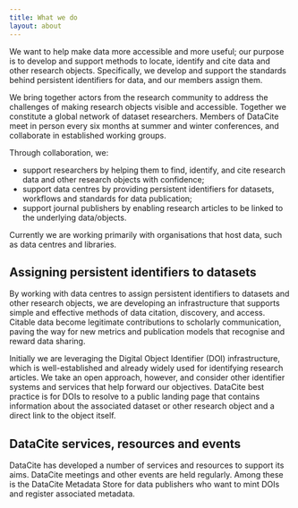 ```yaml
---
title: What we do
layout: about
---
```


We want to help make data more accessible and more useful; our purpose is to develop and support methods to locate, identify and cite data and other research objects. Specifically, we develop and support the standards behind persistent identifiers for data, and our members assign them.

We bring together actors from the research community to address the challenges of making research objects visible and accessible. Together we constitute a global network of dataset researchers. Members of DataCite meet in person every six months at summer and winter conferences, and collaborate in established working groups.

Through collaboration, we:

* support researchers by helping them to find, identify, and cite research data and other research objects with confidence;
* support data centres by providing persistent identifiers for datasets, workflows and standards for data publication;
* support journal publishers by enabling research articles to be linked to the underlying data/objects.

Currently we are working primarily with organisations that host data, such as data centres and libraries.

## Assigning persistent identifiers to datasets

By working with data centres to assign persistent identifiers to datasets and other research objects, we are developing an infrastructure that supports simple and effective methods of data citation, discovery, and access. Citable data become legitimate contributions to scholarly communication, paving the way for new metrics and publication models that recognise and reward data sharing.

Initially we are leveraging the Digital Object Identifier (DOI) infrastructure, which is well-established and already widely used for identifying research articles. We take an open approach, however, and consider other identifier systems and services that help forward our objectives. DataCite best practice is for DOIs to resolve to a public landing page that contains information about the associated dataset or other research object and a direct link to the object itself.

## DataCite services, resources and events

DataCite has developed a number of services and resources to support its aims. DataCite meetings and other events are held regularly.
Among these is the DataCite Metadata Store for data publishers who want to mint DOIs and register associated metadata.

